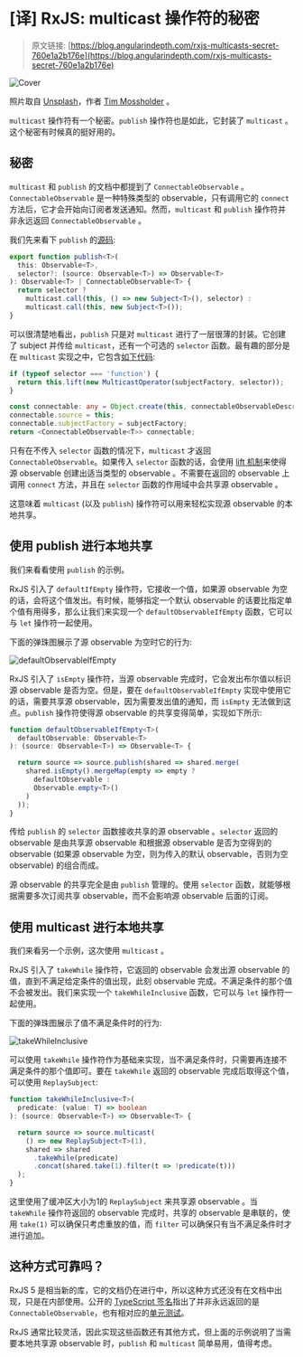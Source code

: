 # [译] RxJS: multicast 操作符的秘密

> 原文链接: [https://blog.angularindepth.com/rxjs-multicasts-secret-760e1a2b176e](https://blog.angularindepth.com/rxjs-multicasts-secret-760e1a2b176e)

![Cover](../assets/The-Secret-Of-Multicast/header.jpeg)

照片取自 [Unsplash](https://unsplash.com/)，作者 [Tim Mossholder](https://unsplash.com/photos/oTjFWTHDRZQ) 。

`multicast` 操作符有一个秘密。`publish` 操作符也是如此，它封装了 `multicast` 。这个秘密有时候真的挺好用的。

## 秘密

`multicast` 和 `publish` 的文档中都提到了 `ConnectableObservable` 。`ConnectableObservable` 是一种特殊类型的 observable，只有调用它的 `connect` 方法后，它才会开始向订阅者发送通知。然而，`multicast` 和 `publish` 操作符并非永远返回 `ConnectableObservable` 。

我们先来看下 `publish` 的[源码](https://github.com/ReactiveX/rxjs/blob/5.4.3/src/operator/publish.ts#L24-L27):

```ts
export function publish<T>(
  this: Observable<T>,
  selector?: (source: Observable<T>) => Observable<T>
): Observable<T> | ConnectableObservable<T> {
  return selector ?
    multicast.call(this, () => new Subject<T>(), selector) :
    multicast.call(this, new Subject<T>());
}
```

可以很清楚地看出，`publish` 只是对 `multicast` 进行了一层很薄的封装。它创建了 subject 并传给 `multicast`，还有一个可选的 `selector` 函数。最有趣的部分是在 `multicast` 实现之中，它包含[如下代码](https://github.com/ReactiveX/rxjs/blob/5.4.3/src/operator/multicast.ts#L42-L50):

```ts
if (typeof selector === 'function') {
  return this.lift(new MulticastOperator(subjectFactory, selector));
}

const connectable: any = Object.create(this, connectableObservableDescriptor);
connectable.source = this;
connectable.subjectFactory = subjectFactory;
return <ConnectableObservable<T>> connectable;
```

只有在不传入 `selector` 函数的情况下，`multicast` 才返回 `ConnectableObservable`。如果传入 `selector` 函数的话，会使用 [lift 机制](https://github.com/ReactiveX/rxjs/issues/60)来使得源 observable 创建出适当类型的 observable 。不需要在返回的 observable 上调用 `connect` 方法，并且在 `selector` 函数的作用域中会共享源 observable 。

这意味着 `multicast` (以及 `publish`) 操作符可以用来轻松实现源 observable 的本地共享。

## 使用 publish 进行本地共享

我们来看看使用 `publish` 的示例。

RxJS 引入了 `defaultIfEmpty` 操作符，它接收一个值，如果源 observable 为空的话，会将这个值发出。有时候，能够指定一个默认 observable 的话要比指定单个值有用得多，那么让我们来实现一个 `defaultObservableIfEmpty` 函数，它可以与 `let` 操作符一起使用。

下面的弹珠图展示了源 observable 为空时它的行为:

![defaultObservableIfEmpty](../assets/The-Secret-Of-Multicast/defaultObservableIfEmpty.png)

RxJS 引入了 `isEmpty` 操作符，当源 observable 完成时，它会发出布尔值以标识源 observable 是否为空。但是，要在 `defaultObservableIfEmpty` 实现中使用它的话，需要共享源 observable，因为需要发出值的通知，而 `isEmpty` 无法做到这点。`publish` 操作符使得源 observable 的共享变得简单，实现如下所示:

```ts
function defaultObservableIfEmpty<T>(
  defaultObservable: Observable<T>
): (source: Observable<T>) => Observable<T> {

  return source => source.publish(shared => shared.merge(
    shared.isEmpty().mergeMap(empty => empty ?
      defaultObservable :
      Observable.empty<T>()
    )
  ));
}
```

传给 `publish` 的 `selector` 函数接收共享的源 observable 。`selector` 返回的 observable 是由共享源 observable 和根据源 observable 是否为空得到的 observable (如果源 observable 为空，则为传入的默认 observable，否则为空 observable) 的组合而成。

源 observable 的共享完全是由 `publish` 管理的。使用 `selector` 函数，就能够根据需要多次订阅共享 observable，而不会影响源 observable 后面的订阅。

## 使用 multicast 进行本地共享

我们来看另一个示例，这次使用 `multicast` 。

RxJS 引入了 `takeWhile` 操作符，它返回的 observable 会发出源 observable 的值，直到不满足给定条件的值出现，此刻 observable 完成。不满足条件的那个值不会被发出。我们来实现一个 `takeWhileInclusive` 函数，它可以与 `let` 操作符一起使用。

下面的弹珠图展示了值不满足条件时的行为:

![takeWhileInclusive](../assets/The-Secret-Of-Multicast/takeWhileInclusive.png)

可以使用 `takeWhile` 操作符作为基础来实现，当不满足条件时，只需要再连接不满足条件的那个值即可。要在 `takeWhile` 返回的 observable 完成后取得这个值，可以使用 `ReplaySubject`:

```ts
function takeWhileInclusive<T>(
  predicate: (value: T) => boolean
): (source: Observable<T>) => Observable<T> {

  return source => source.multicast(
    () => new ReplaySubject<T>(1),
    shared => shared
      .takeWhile(predicate)
      .concat(shared.take(1).filter(t => !predicate(t)))
  );
}
```

这里使用了缓冲区大小为1的 `ReplaySubject` 来共享源 observable 。当 `takeWhile` 操作符返回的 observable 完成时，共享的 observable 是串联的，使用 `take(1)` 可以确保只考虑重放的值，而 `filter` 可以确保只有当不满足条件时才进行追加。

## 这种方式可靠吗？

RxJS 5 是相当新的库，它的文档仍在进行中，所以这种方式还没有在文档中出现，只是在内部使用。公开的 [TypeScript 签名](https://github.com/ReactiveX/rxjs/blob/5.4.3/src/operator/multicast.ts#L7-L10)指出了并非永远返回的是 `ConnectableObservable`，也有相对应的[单元测试](https://github.com/ReactiveX/rxjs/blob/5.4.3/spec/operators/multicast-spec.ts#L86-L144)。

RxJS 通常比较灵活，因此实现这些函数还有其他方式，但上面的示例说明了当需要本地共享源 observable 时，`publish` 和 `multicast` 简单易用，值得考虑。
